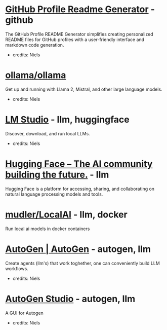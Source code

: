 # [GitHub Profile Readme Generator](https://rahuldkjain.github.io/gh-profile-readme-generator/) - github
The GitHub Profile README Generator simplifies creating personalized README files for GitHub profiles with a user-friendly interface and markdown code generation.
* credits: Niels

# [ollama/ollama](https://github.com/ollama/ollama)
Get up and running with Llama 2, Mistral, and other large language models.
* credits: Niels

# [LM Studio](https://lmstudio.ai/) - llm, huggingface
Discover, download, and run local LLMs.
* credits: Niels

# [Hugging Face – The AI community building the future.](https://huggingface.co/) - llm
Hugging Face is a platform for accessing, sharing, and collaborating on natural language processing models and tools.
 
# [mudler/LocalAI](https://github.com/mudler/LocalAI) - llm, docker
Run local ai models in docker containers

# [AutoGen | AutoGen](https://microsoft.github.io/autogen/) - autogen, llm
Create agents (llm's) that work toghether, one can conveniently build LLM workflows.
* credits: Niels

# [AutoGen Studio](https://microsoft.github.io/autogen/blog/2023/12/01/AutoGenStudio/) - autogen, llm
A GUI for Autogen
* credits: Niels
